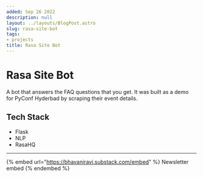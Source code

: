 ```yaml
---
added: Sep 26 2022
description: null
layout: ../layouts/BlogPost.astro
slug: rasa-site-bot
tags:
- projects
title: Rasa Site Bot
---
```


# Rasa Site Bot

A bot that answers the FAQ questions that you get. It was built as a demo for PyConf Hyderbad by scraping their event details.

## Tech Stack

* Flask
* NLP
* RasaHQ

***

{% embed url="https://bhavaniravi.substack.com/embed" %}
Newsletter embed
{% endembed %}